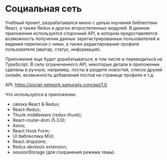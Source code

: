# Социальная сеть
Учебный проект, разрабатывался мною с целью изучения библеотеки React, а также Redux и других второстепенных модулей. 
В данном приложении используется сторонний API, в котором предоставляется возможность получения данных зарегистрированных пользователей и ведения переписки с ними, 
а также редактирование профиля пользователя (аватар, статус, информация).

Приложение еще будет дорабатываться, в том числе и переводиться на TypeScript. В силу ограниченного API, некоторые детали в приложении сделаны в ручную, 
например, посты в разделе новостей, список друзей онлайн, возможность добавления постов на странице профиля и т.д.

API: https://social-network.samuraijs.com/api/1.0

Что используется в приложении:
- связка React & Redux;
- React-Redux;
- Thunk middleware (redux-thunk);
- React-router-dom (5.3.0);
- Axios;
- React Hook Form;
- UI библеотека MUI;
- React dropzone;
- Redux devtools extension;
- sessionStorage (для сохранения режима темы).

